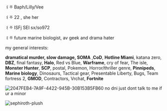 ‎ ꒰ ⛧ Baph/Lilly/Vee

‎ ꒰ ⛧ 22 , she her 

‎ ꒰ ⛧ ISFj SEI sx/so972 

‎ ꒰ ⛧ future marine biologist, av geek and 
      drama hater




my general interests:

**dramatical murder, slow damage, SOMA** ,**CoD**, **Hotline Miami**, katana zero, **DBZ**, final fantasy, **Halo**, Red vs Blue, **Warframe**, cry of fear, The isle, **Monster Hunter**, **SCP**, postal, Pokemon, Horror/thriller genre, **Pinnipeds**, **Marine biology**, Dinosaurs, Tactical gear, Presentable Liberty, Bugs, Team fortress 2, **GMOD**, Contractors, Vrchat, **Fortnite**

![2047FEB4-7A9F-4422-945B-30B153B5FB60](https://github.com/user-attachments/assets/830422ad-9034-4664-bc83-c635af392b00) no dni just dont talk to me if ur a minor 


![sephiroth-plush](https://github.com/baphometal/baphometal/assets/92185101/a92ebf44-633b-4be3-9c20-44356d62364f)



































































